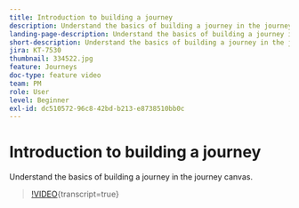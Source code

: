 ```yaml
---
title: Introduction to building a journey
description: Understand the basics of building a journey in the journey canvas.
landing-page-description: Understand the basics of building a journey in the journey canvas.
short-description: Understand the basics of building a journey in the journey canvas.
jira: KT-7530
thumbnail: 334522.jpg
feature: Journeys
doc-type: feature video
team: PM
role: User
level: Beginner
exl-id: dc510572-96c8-42bd-b213-e8738510bb0c
---
```

# Introduction to building a journey

Understand the basics of building a journey in the journey canvas.

>[!VIDEO](https://video.tv.adobe.com/v/334522?quality=12&learn=on){transcript=true}

